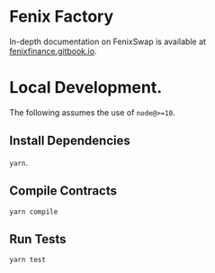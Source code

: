 # Fenix Factory

In-depth documentation on FenixSwap is available at [fenixfinance.gitbook.io](https://fenixfinance.gitbook.io/).

# Local Development.

The following assumes the use of `node@>=10`.

## Install Dependencies

`yarn`.

## Compile Contracts

`yarn compile`

## Run Tests

`yarn test`
